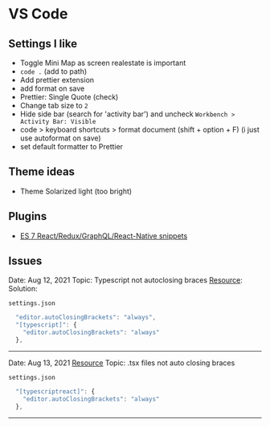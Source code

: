 # VS Code

## Settings I like
* Toggle Mini Map as screen realestate is important
* `code .` (add to path)
* Add prettier extension
* add format on save
* Prettier: Single Quote (check)
* Change tab size to `2`
* Hide side bar (search for 'activity bar') and uncheck `Workbench > Activity Bar: Visible`
* code > keyboard shortcuts > format document (shift + option + F) (i just use autoformat on save)
* set default formatter to Prettier

## Theme ideas
* Theme Solarized light (too bright)

## Plugins
* [ES 7 React/Redux/GraphQL/React-Native snippets](https://marketplace.visualstudio.com/items?itemName=dsznajder.es7-react-js-snippets)
## Issues
Date: Aug 12, 2021
Topic: Typescript not autoclosing braces
[Resource]():
Solution:

`settings.json`

```js
  "editor.autoClosingBrackets": "always",
  "[typescript]": {
    "editor.autoClosingBrackets": "always"
  },
```
***
Date: Aug 13, 2021
[Resource](https://code.visualstudio.com/docs/languages/typescript)
Topic: .tsx files not auto closing braces

`settings.json`

```js
  "[typescriptreact]": {
    "editor.autoClosingBrackets": "always"
  },
```
***

